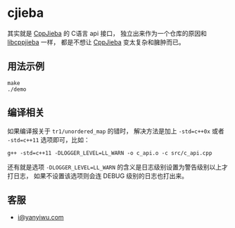 # cjieba

其实就是 [CppJieba] 的 C语言 api 接口，
独立出来作为一个仓库的原因和 [libcppjieba] 一样，
都是不想让 [CppJieba] 变太复杂和臃肿而已。

## 用法示例

```
make
./demo
```

## 编译相关

如果编译报关于 `tr1/unordered_map` 的错时，
解决方法是加上 `-std=c++0x` 或者 `-std=c++11` 选项即可，比如：

```
g++ -std=c++11 -DLOGGER_LEVEL=LL_WARN -o c_api.o -c src/c_api.cpp
```

还有就是选项 `-DLOGGER_LEVEL=LL_WARN` 的含义是日志级别设置为警告级别以上才打日志，
如果不设置该选项则会连 DEBUG 级别的日志也打出来。

## 客服

- i@yanyiwu.com

[CppJieba]:http://github.com/yanyiwu/cppjieba
[libcppjieba]:http://github.com/yanyiwu/libcppjieba
